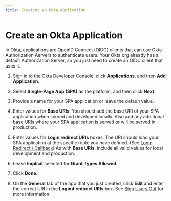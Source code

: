 ```yaml
---
title: Creating an Okta Application
---
```

# Create an Okta Application
In Okta, applications are OpenID Connect (OIDC) clients that can use Okta Authorization Aervers to authenticate users. Your Okta org already has a default Authorization Server, so you just need to create an OIDC client that uses it.

1. Sign in to the Okta Developer Console, click **Applications**, and then **Add Application**.
2. Select **Single-Page App (SPA)** as the platform, and then click **Next**.
3. Provide a name for your SPA application or leave the default value.
4. Enter values for **Base URIs**. You should add the base URI of your SPA application when served and developed locally. Also add any additional base URIs where your SPA application is served or will be served in production.

5. Enter values for **Login redirect URIs** boxes. The URI should load your SPA application at the specific route you have defined. (See [Login Redirect / Callback](login-redirect-callback)) As with **Base URIs**, include all valid values for local development and production.

6. Leave **Implicit** selected for **Grant Types Allowed**.
7. Click **Done**.
8. On the **General** tab of the app that you just created, click **Edit** and enter the correct URI in the **Logout redirect URIs** box. See [Sign Users Out](sign-users-outlink) for more information.

